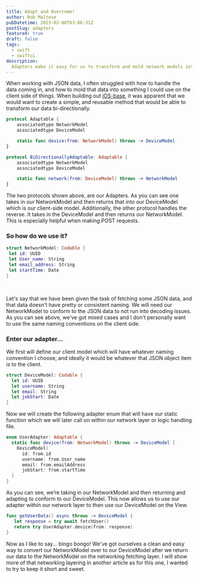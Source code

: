 ```yaml
---
title: Adapt and Overcome! 
author: Rob Maltese
pubDatetime: 2023-02-08T03:06:31Z
postSlug: adapters
featured: true
draft: false
tags:
  - swift
  - swiftui
description:
  Adapters make it easy for us to transform and mold network models into client models.
---
```


When working with JSON data, I often struggled with how to handle the data coming in, and how to mold that data into something I could use on the client side of things. When building out [iOS-base](https://github.com/0xOpenBytes/ios-base), it was apparent that we would want to create a simple, and reusable method that would be able to transform our data bi-directionally.

```swift
protocol Adaptable {
    associatedtype NetworkModel
    associatedtype DeviceModel

    static func device(from: NetworkModel) throws -> DeviceModel
}

protocol BiDirectionallyAdaptable: Adaptable {
    associatedtype NetworkModel
    associatedtype DeviceModel

    static func network(from: DeviceModel) throws -> NetworkModel
}
```

The two protocols shown above, are our Adapters. As you can see one takes in our NetworkModel and then returns that into our DeviceModel which is our client-side model. Additionally, the other protocol handles the reverse. It takes in the DeviceModel and then returns our NetworkModel. This is especially helpful when making POST requests.

### So how do we use it?

```swift
struct NetworkModel: Codable {
 let id: UUID
 let User_name: String
 let email_address: String
 let startTime: Date
} 
```

<br/>

Let's say that we have been given the task of fetching some JSON data, and that data doesn't have pretty or consistent naming. We will need our NetworkModel to conform to the JSON data to not run into decoding issues. As you can see above, we've got mixed cases and I don't personally want to use the same naming conventions on the client side. 

### Enter our adapter...

We first will define our client model which will have whatever naming convention I choose, and ideally it would be whatever that JSON object item is to the client.

```swift
struct DeviceModel: Codable {
  let id: UUID
  let username: String
  let email: String
  let jobStart: Date
} 
```

Now we will create the following adapter enum that will have our static function which we will later call on within our network layer or logic handling file.

```swift
enum UserAdapter: Adaptable {
  static func device(from: NetworkModel) throws -> DeviceModel {
    DeviceModel(
      id: from.id
      username: from.User_name
      email: from.emailAddress
      jobStart: from.startTime
  } 
}
```

As you can see, we’re taking in our NetworkModel and then returning and adapting to conform to our DeviceModel. This now allows us to use our adapter within our network layer to then use our DeviceModel on the View. 

```swift
func getUserData() async throws -> DeviceModel {
   let response = try await fetchUser()
   return try UserAdapter.device(from: response)
}
```

Now as I like to say... bingo bongo! We've got ourselves a clean and easy way to convert our NetworkModel over to our DeviceModel after we return our data to the NetworkModel on the networking fetching layer. I will show more of that networking layering in another article as for this one, I wanted to try to keep it short and sweet.

